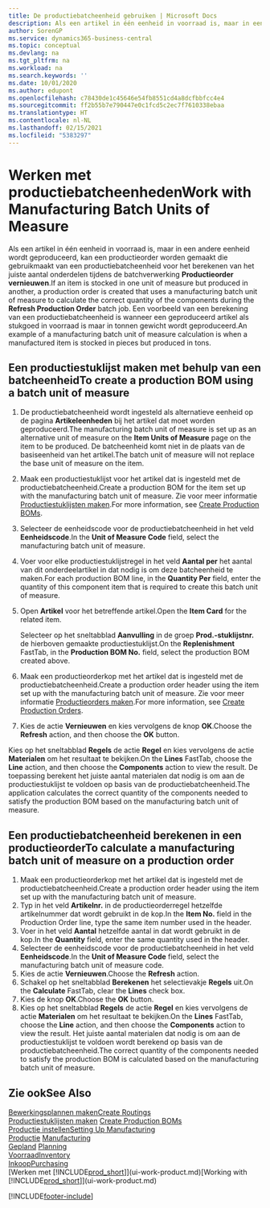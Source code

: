 ```yaml
---
title: De productiebatcheenheid gebruiken | Microsoft Docs
description: Als een artikel in één eenheid in voorraad is, maar in een andere eenheid wordt geproduceerd, moet de productieorder gebruikmaken van een productiebatcheenheid voor het berekenen van het juiste aantal onderdelen. Een voorbeeld van een berekening van een productiebatcheenheid is wanneer een geproduceerd artikel als stukgoed in voorraad is maar in tonnen gewicht wordt geproduceerd.
author: SorenGP
ms.service: dynamics365-business-central
ms.topic: conceptual
ms.devlang: na
ms.tgt_pltfrm: na
ms.workload: na
ms.search.keywords: ''
ms.date: 10/01/2020
ms.author: edupont
ms.openlocfilehash: c78430de1c45646e54fb8551cd4a8dcfbbfcc4e4
ms.sourcegitcommit: ff2b55b7e790447e0c1fcd5c2ec7f7610338ebaa
ms.translationtype: HT
ms.contentlocale: nl-NL
ms.lasthandoff: 02/15/2021
ms.locfileid: "5383297"
---
```

# <a name="work-with-manufacturing-batch-units-of-measure"></a><span data-ttu-id="59ec3-104">Werken met productiebatcheenheden</span><span class="sxs-lookup"><span data-stu-id="59ec3-104">Work with Manufacturing Batch Units of Measure</span></span>
<span data-ttu-id="59ec3-105">Als een artikel in één eenheid in voorraad is, maar in een andere eenheid wordt geproduceerd, kan een productieorder worden gemaakt die gebruikmaakt van een productiebatcheenheid voor het berekenen van het juiste aantal onderdelen tijdens de batchverwerking **Productieorder vernieuwen**.</span><span class="sxs-lookup"><span data-stu-id="59ec3-105">If an item is stocked in one unit of measure but produced in another, a production order is created that uses a manufacturing batch unit of measure to calculate the correct quantity of the components during the **Refresh Production Order** batch job.</span></span> <span data-ttu-id="59ec3-106">Een voorbeeld van een berekening van een productiebatcheenheid is wanneer een geproduceerd artikel als stukgoed in voorraad is maar in tonnen gewicht wordt geproduceerd.</span><span class="sxs-lookup"><span data-stu-id="59ec3-106">An example of a manufacturing batch unit of measure calculation is when a manufactured item is stocked in pieces but produced in tons.</span></span>  

## <a name="to-create-a-production-bom-using-a-batch-unit-of-measure"></a><span data-ttu-id="59ec3-107">Een productiestuklijst maken met behulp van een batcheenheid</span><span class="sxs-lookup"><span data-stu-id="59ec3-107">To create a production BOM using a batch unit of measure</span></span>  
1.  <span data-ttu-id="59ec3-108">De productiebatcheenheid wordt ingesteld als alternatieve eenheid op de pagina **Artikeleenheden** bij het artikel dat moet worden geproduceerd.</span><span class="sxs-lookup"><span data-stu-id="59ec3-108">The manufacturing batch unit of measure is set up as an alternative unit of measure on the **Item Units of Measure** page on the item to be produced.</span></span> <span data-ttu-id="59ec3-109">De batcheenheid komt niet in de plaats van de basiseenheid van het artikel.</span><span class="sxs-lookup"><span data-stu-id="59ec3-109">The batch unit of measure will not replace the base unit of measure on the item.</span></span>  
2.  <span data-ttu-id="59ec3-110">Maak een productiestuklijst voor het artikel dat is ingesteld met de productiebatcheenheid.</span><span class="sxs-lookup"><span data-stu-id="59ec3-110">Create a production BOM for the item set up with the manufacturing batch unit of measure.</span></span> <span data-ttu-id="59ec3-111">Zie voor meer informatie [Productiestuklijsten maken](production-how-to-create-production-boms.md).</span><span class="sxs-lookup"><span data-stu-id="59ec3-111">For more information, see [Create Production BOMs](production-how-to-create-production-boms.md).</span></span>  
3.  <span data-ttu-id="59ec3-112">Selecteer de eenheidscode voor de productiebatcheenheid in het veld **Eenheidscode**.</span><span class="sxs-lookup"><span data-stu-id="59ec3-112">In the **Unit of Measure Code** field, select the manufacturing batch unit of measure.</span></span>  
4.  <span data-ttu-id="59ec3-113">Voer voor elke productiestuklijstregel in het veld **Aantal per** het aantal van dit onderdeelartikel in dat nodig is om deze batcheenheid te maken.</span><span class="sxs-lookup"><span data-stu-id="59ec3-113">For each production BOM line, in the **Quantity Per** field, enter the quantity of this component item that is required to create this batch unit of measure.</span></span>  
5.  <span data-ttu-id="59ec3-114">Open **Artikel** voor het betreffende artikel.</span><span class="sxs-lookup"><span data-stu-id="59ec3-114">Open the **Item Card** for the related item.</span></span>  

    <span data-ttu-id="59ec3-115">Selecteer op het sneltabblad **Aanvulling** in de groep **Prod.-stuklijstnr.** de hierboven gemaakte productiestuklijst.</span><span class="sxs-lookup"><span data-stu-id="59ec3-115">On the **Replenishment** FastTab, in the **Production BOM No.** field, select the production BOM created above.</span></span>  
6.  <span data-ttu-id="59ec3-116">Maak een productieorderkop met het artikel dat is ingesteld met de productiebatcheenheid.</span><span class="sxs-lookup"><span data-stu-id="59ec3-116">Create a production order header using the item set up with the manufacturing batch unit of measure.</span></span> <span data-ttu-id="59ec3-117">Zie voor meer informatie [Productieorders maken](production-how-to-create-production-orders.md).</span><span class="sxs-lookup"><span data-stu-id="59ec3-117">For more information, see [Create Production Orders](production-how-to-create-production-orders.md).</span></span>  
7.  <span data-ttu-id="59ec3-118">Kies de actie **Vernieuwen** en kies vervolgens de knop **OK**.</span><span class="sxs-lookup"><span data-stu-id="59ec3-118">Choose the **Refresh** action, and then choose  the **OK** button.</span></span>  

<span data-ttu-id="59ec3-119">Kies op het sneltabblad **Regels** de actie **Regel** en kies vervolgens de actie **Materialen** om het resultaat te bekijken.</span><span class="sxs-lookup"><span data-stu-id="59ec3-119">On the **Lines** FastTab, choose the **Line** action, and then choose the **Components** action to view the result.</span></span> <span data-ttu-id="59ec3-120">De toepassing berekent het juiste aantal materialen dat nodig is om aan de productiestuklijst te voldoen op basis van de productiebatcheenheid.</span><span class="sxs-lookup"><span data-stu-id="59ec3-120">The application calculates the correct quantity of the components needed to satisfy the production BOM based on the manufacturing batch unit of measure.</span></span>  

## <a name="to-calculate-a-manufacturing-batch-unit-of-measure-on-a-production-order"></a><span data-ttu-id="59ec3-121">Een productiebatcheenheid berekenen in een productieorder</span><span class="sxs-lookup"><span data-stu-id="59ec3-121">To calculate a manufacturing batch unit of measure on a production order</span></span>  
1.  <span data-ttu-id="59ec3-122">Maak een productieorderkop met het artikel dat is ingesteld met de productiebatcheenheid.</span><span class="sxs-lookup"><span data-stu-id="59ec3-122">Create a production order header using the item set up with the manufacturing batch unit of measure.</span></span>  
2.  <span data-ttu-id="59ec3-123">Typ in het veld **Artikelnr.** in de productieorderregel hetzelfde artikelnummer dat wordt gebruikt in de kop.</span><span class="sxs-lookup"><span data-stu-id="59ec3-123">In the **Item No.** field in the Production Order line, type the same item number used in the header.</span></span>  
3.  <span data-ttu-id="59ec3-124">Voer in het veld **Aantal** hetzelfde aantal in dat wordt gebruikt in de kop.</span><span class="sxs-lookup"><span data-stu-id="59ec3-124">In the **Quantity** field, enter the same quantity used in the header.</span></span>  
4.  <span data-ttu-id="59ec3-125">Selecteer de eenheidscode voor de productiebatcheenheid in het veld **Eenheidscode**.</span><span class="sxs-lookup"><span data-stu-id="59ec3-125">In the **Unit of Measure Code** field, select the manufacturing batch unit of measure code.</span></span>  
5.  <span data-ttu-id="59ec3-126">Kies de actie **Vernieuwen**.</span><span class="sxs-lookup"><span data-stu-id="59ec3-126">Choose the **Refresh** action.</span></span>
6.  <span data-ttu-id="59ec3-127">Schakel op het sneltabblad **Berekenen** het selectievakje **Regels** uit.</span><span class="sxs-lookup"><span data-stu-id="59ec3-127">On the **Calculate** FastTab, clear the **Lines** check box.</span></span>  
7.  <span data-ttu-id="59ec3-128">Kies de knop **OK**.</span><span class="sxs-lookup"><span data-stu-id="59ec3-128">Choose the **OK** button.</span></span>  
8.  <span data-ttu-id="59ec3-129">Kies op het sneltabblad **Regels** de actie **Regel** en kies vervolgens de actie **Materialen** om het resultaat te bekijken.</span><span class="sxs-lookup"><span data-stu-id="59ec3-129">On the **Lines** FastTab, choose the **Line** action, and then choose the **Components** action to view the result.</span></span> <span data-ttu-id="59ec3-130">Het juiste aantal materialen dat nodig is om aan de productiestuklijst te voldoen wordt berekend op basis van de productiebatcheenheid.</span><span class="sxs-lookup"><span data-stu-id="59ec3-130">The correct quantity of the components needed to satisfy the production BOM is calculated based on the manufacturing batch unit of measure.</span></span>  

## <a name="see-also"></a><span data-ttu-id="59ec3-131">Zie ook</span><span class="sxs-lookup"><span data-stu-id="59ec3-131">See Also</span></span>  
[<span data-ttu-id="59ec3-132">Bewerkingsplannen maken</span><span class="sxs-lookup"><span data-stu-id="59ec3-132">Create Routings</span></span>](production-how-to-create-routings.md)  
<span data-ttu-id="59ec3-133">[Productiestuklijsten maken](production-how-to-create-production-boms.md)   </span><span class="sxs-lookup"><span data-stu-id="59ec3-133">[Create Production BOMs](production-how-to-create-production-boms.md)   </span></span>  
[<span data-ttu-id="59ec3-134">Productie instellen</span><span class="sxs-lookup"><span data-stu-id="59ec3-134">Setting Up Manufacturing</span></span>](production-configure-production-processes.md)  
<span data-ttu-id="59ec3-135">[Productie](production-manage-manufacturing.md)  </span><span class="sxs-lookup"><span data-stu-id="59ec3-135">[Manufacturing](production-manage-manufacturing.md)  </span></span>  
<span data-ttu-id="59ec3-136">[Gepland](production-planning.md) </span><span class="sxs-lookup"><span data-stu-id="59ec3-136">[Planning](production-planning.md) </span></span>  
[<span data-ttu-id="59ec3-137">Voorraad</span><span class="sxs-lookup"><span data-stu-id="59ec3-137">Inventory</span></span>](inventory-manage-inventory.md)  
[<span data-ttu-id="59ec3-138">Inkoop</span><span class="sxs-lookup"><span data-stu-id="59ec3-138">Purchasing</span></span>](purchasing-manage-purchasing.md)  
<span data-ttu-id="59ec3-139">[Werken met [!INCLUDE[prod_short](includes/prod_short.md)]](ui-work-product.md)</span><span class="sxs-lookup"><span data-stu-id="59ec3-139">[Working with [!INCLUDE[prod_short](includes/prod_short.md)]](ui-work-product.md)</span></span>  


[!INCLUDE[footer-include](includes/footer-banner.md)]